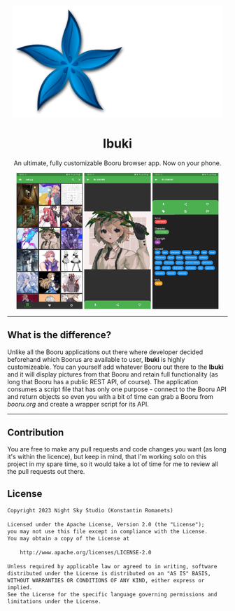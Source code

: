 <div align="center">
    <img src="docs/img/Ibuki logo.png" alt="Ibuki" height="256px"></img>
</div>
<h1 align="center">Ibuki</h1>
<p align="center">An ultimate, fully customizable Booru browser app. Now on your phone.</p>
<div align="center">
    <img src="docs/img/screenshots/dashboard.png" alt="Ibuki" width="30%"></img>
    <img src="docs/img/screenshots/viewer.png" alt="Ibuki" width="30%"></img>
    <img src="docs/img/screenshots/tags.png" alt="Ibuki" width="30%"></img>
</div>

---
## What is the difference?
Unlike all the Booru applications out there where developer decided beforehand which Boorus are available to user, **Ibuki** is highly customizeable. You can yourself add whatever Booru out there to the **Ibuki** and it will display pictures from that Booru and retain full functionality (as long that Booru has a public REST API, of course). The application consumes a script file that has only one purpose - connect to the Booru API and return objects so even you with a bit of time can grab a Booru from *booru.org* and create a wrapper script for its API.

---
## Contribution
You are free to make any pull requests and code changes you want (as long it's within the licence), but keep in mind, that I'm working solo on this project in my spare time, so it would take a lot of time for me to review all the pull requests out there.

## License
```
Copyright 2023 Night Sky Studio (Konstantin Romanets)

Licensed under the Apache License, Version 2.0 (the "License");
you may not use this file except in compliance with the License.
You may obtain a copy of the License at

    http://www.apache.org/licenses/LICENSE-2.0

Unless required by applicable law or agreed to in writing, software
distributed under the License is distributed on an "AS IS" BASIS,
WITHOUT WARRANTIES OR CONDITIONS OF ANY KIND, either express or implied.
See the License for the specific language governing permissions and
limitations under the License.
```
